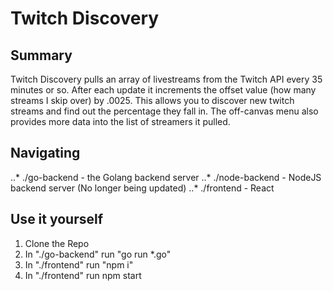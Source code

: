 # Twitch Discovery


## Summary  
Twitch Discovery pulls an array of livestreams from the Twitch API every 35 minutes or so. After each update it increments the offset value (how many streams I skip over) by .0025. 
This allows you to discover new twitch streams and find out the percentage they fall in. The off-canvas menu also provides more data into the list of streamers it pulled. 

## Navigating
..* ./go-backend - the Golang backend server
..* ./node-backend - NodeJS backend server (No longer being updated)
..* ./frontend - React

## Use it yourself
1. Clone the Repo
2. In "./go-backend" run  "go run *.go"
3. In "./frontend" run "npm i"
4. In "./frontend" run npm start